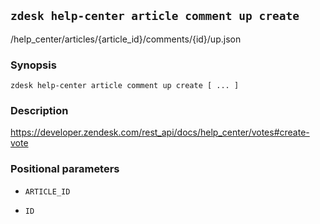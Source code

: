 ## `zdesk help-center article comment up create`

/help_center/articles/{article_id}/comments/{id}/up.json

### Synopsis

    zdesk help-center article comment up create [ ... ]

### Description

https://developer.zendesk.com/rest_api/docs/help_center/votes#create-vote

### Positional parameters

* `ARTICLE_ID`

* `ID`


